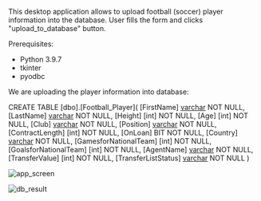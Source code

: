This desktop application allows to upload football (soccer) player information into the database.
User fills the form and clicks "upload_to_database" button.

Prerequisites:
- Python 3.9.7
- tkinter
- pyodbc

We are uploading the player information into database:

CREATE TABLE [dbo].[Football_Player](
	[FirstName] [varchar](50) NOT NULL,
	[LastName] [varchar](50) NOT NULL,
	[Height] [int] NOT NULL,
	[Age] [int] NOT NULL,
	[Club] [varchar](50) NOT NULL,
	[Position] [varchar](50) NOT NULL,
	[ContractLength] [int] NOT NULL,
	[OnLoan] BIT NOT NULL,
	[Country] [varchar](50) NOT NULL,
	[GamesforNationalTeam] [int] NOT NULL,
	[GoalsforNationalTeam] [int] NOT NULL,
	[AgentName] [varchar](50) NOT NULL,
	[TransferValue] [int] NOT NULL,
	[TransferListStatus] [varchar](50) NOT NULL
	)





![app_screen](https://user-images.githubusercontent.com/89083426/164913689-0aedb1ef-d98f-4750-be36-6ed3d65ac52b.png)

![db_result](https://user-images.githubusercontent.com/89083426/164913695-1ceb247f-074a-4413-896d-b7d1dabbcd2b.png)


